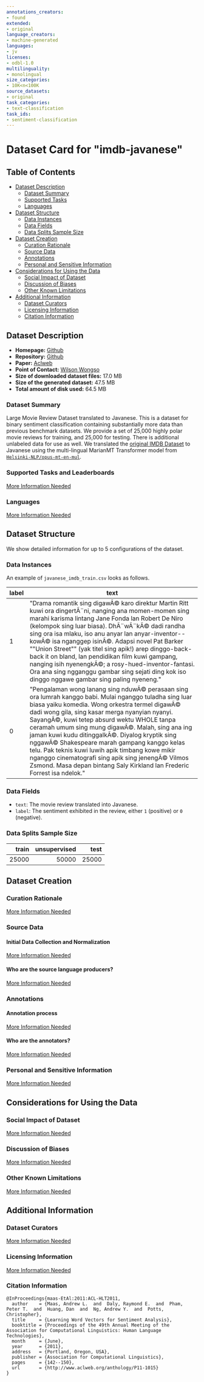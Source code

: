 ```yaml
---
annotations_creators:
- found
extended:
- original
language_creators:
- machine-generated
languages:
- jv
licenses:
- odbl-1.0
multilinguality:
- monolingual
size_categories:
- 10K<n<100K
source_datasets:
- original
task_categories:
- text-classification
task_ids:
- sentiment-classification
---
```


# Dataset Card for "imdb-javanese"

## Table of Contents

- [Dataset Description](#dataset-description)
  - [Dataset Summary](#dataset-summary)
  - [Supported Tasks](#supported-tasks-and-leaderboards)
  - [Languages](#languages)
- [Dataset Structure](#dataset-structure)
  - [Data Instances](#data-instances)
  - [Data Fields](#data-instances)
  - [Data Splits Sample Size](#data-instances-sample-size)
- [Dataset Creation](#dataset-creation)
  - [Curation Rationale](#curation-rationale)
  - [Source Data](#source-data)
  - [Annotations](#annotations)
  - [Personal and Sensitive Information](#personal-and-sensitive-information)
- [Considerations for Using the Data](#considerations-for-using-the-data)
  - [Social Impact of Dataset](#social-impact-of-dataset)
  - [Discussion of Biases](#discussion-of-biases)
  - [Other Known Limitations](#other-known-limitations)
- [Additional Information](#additional-information)
  - [Dataset Curators](#dataset-curators)
  - [Licensing Information](#licensing-information)
  - [Citation Information](#citation-information)

## Dataset Description

- **Homepage:** [Github](https://github.com/w11wo/javanese-nlp)
- **Repository:** [Github](https://github.com/w11wo/javanese-nlp)
- **Paper:** [Aclweb](http://www.aclweb.org/anthology/P11-1015)
- **Point of Contact:** [Wilson Wongso](https://github.com/w11wo)
- **Size of downloaded dataset files:** 17.0 MB
- **Size of the generated dataset:** 47.5 MB
- **Total amount of disk used:** 64.5 MB

### Dataset Summary

Large Movie Review Dataset translated to Javanese. This is a dataset for binary sentiment classification containing substantially more data than previous benchmark datasets. We provide a set of 25,000 highly polar movie reviews for training, and 25,000 for testing. There is additional unlabeled data for use as well. We translated the [original IMDB Dataset](https://huggingface.co/datasets/imdb) to Javanese using the multi-lingual MarianMT Transformer model from [`Helsinki-NLP/opus-mt-en-mul`](https://huggingface.co/Helsinki-NLP/opus-mt-en-mul).

### Supported Tasks and Leaderboards

[More Information Needed](https://github.com/huggingface/datasets/blob/master/CONTRIBUTING.md#how-to-contribute-to-the-dataset-cards)

### Languages

[More Information Needed](https://github.com/huggingface/datasets/blob/master/CONTRIBUTING.md#how-to-contribute-to-the-dataset-cards)

## Dataset Structure

We show detailed information for up to 5 configurations of the dataset.

### Data Instances

An example of `javanese_imdb_train.csv` looks as follows.

| label | text                                                                                                                                                                                                                                                                                                                                                                                                                                                                                                                                                                                           |
|-------|------------------------------------------------------------------------------------------------------------------------------------------------------------------------------------------------------------------------------------------------------------------------------------------------------------------------------------------------------------------------------------------------------------------------------------------------------------------------------------------------------------------------------------------------------------------------------------------------|
| 1     | "Drama romantik sing digawÃ© karo direktur Martin Ritt kuwi ora dingertÃ¨ni, nanging ana momen-momen sing marahi karisma lintang Jane Fonda lan Robert De Niro (kelompok sing luar biasa). DhÃ¨wÃ¨kÃ© dadi randha sing ora isa mlaku, iso anu anyar lan anyar-inventor-- kowÃ© isa nganggep isinÃ©. Adapsi novel Pat Barker ""Union Street"" (yak titel sing apik!) arep dinggo-back-back it on bland, lan pendidikan film kuwi gampang, nanging isih nyenengkÃ©; a rosy-hued-inventor-fantasi. Ora ana sing ngganggu gambar sing sejati ding kok iso dinggo nggawe gambar sing paling nyeneng."       |
| 0     | "Pengalaman wong lanang sing nduwÃ© perasaan sing ora lumrah kanggo babi. Mulai nganggo tuladha sing luar biasa yaiku komedia. Wong orkestra termel digawÃ© dadi wong gila, sing kasar merga nyanyian nyanyi. SayangÃ©, kuwi tetep absurd wektu WHOLE tanpa ceramah umum sing mung digawÃ©. Malah, sing ana ing jaman kuwi kudu ditinggalkÃ©. Diyalog kryptik sing nggawÃ© Shakespeare marah gampang kanggo kelas telu. Pak teknis kuwi luwih apik timbang kowe mikir nganggo cinematografi sing apik sing jenengÃ© Vilmos Zsmond. Masa depan bintang Saly Kirkland lan Frederic Forrest isa ndelok." |

### Data Fields

- `text`: The movie review translated into Javanese.
- `label`: The sentiment exhibited in the review, either `1` (positive) or `0` (negative).

### Data Splits Sample Size

|train|unsupervised|test |
|----:|-----------:|----:|
|25000|       50000|25000|

## Dataset Creation

### Curation Rationale

[More Information Needed](https://github.com/huggingface/datasets/blob/master/CONTRIBUTING.md#how-to-contribute-to-the-dataset-cards)

### Source Data

#### Initial Data Collection and Normalization

[More Information Needed](https://github.com/huggingface/datasets/blob/master/CONTRIBUTING.md#how-to-contribute-to-the-dataset-cards)

#### Who are the source language producers?

[More Information Needed](https://github.com/huggingface/datasets/blob/master/CONTRIBUTING.md#how-to-contribute-to-the-dataset-cards)

### Annotations

#### Annotation process

[More Information Needed](https://github.com/huggingface/datasets/blob/master/CONTRIBUTING.md#how-to-contribute-to-the-dataset-cards)

#### Who are the annotators?

[More Information Needed](https://github.com/huggingface/datasets/blob/master/CONTRIBUTING.md#how-to-contribute-to-the-dataset-cards)

### Personal and Sensitive Information

[More Information Needed](https://github.com/huggingface/datasets/blob/master/CONTRIBUTING.md#how-to-contribute-to-the-dataset-cards)

## Considerations for Using the Data

### Social Impact of Dataset

[More Information Needed](https://github.com/huggingface/datasets/blob/master/CONTRIBUTING.md#how-to-contribute-to-the-dataset-cards)

### Discussion of Biases

[More Information Needed](https://github.com/huggingface/datasets/blob/master/CONTRIBUTING.md#how-to-contribute-to-the-dataset-cards)

### Other Known Limitations

[More Information Needed](https://github.com/huggingface/datasets/blob/master/CONTRIBUTING.md#how-to-contribute-to-the-dataset-cards)

## Additional Information

### Dataset Curators

[More Information Needed](https://github.com/huggingface/datasets/blob/master/CONTRIBUTING.md#how-to-contribute-to-the-dataset-cards)

### Licensing Information

[More Information Needed](https://github.com/huggingface/datasets/blob/master/CONTRIBUTING.md#how-to-contribute-to-the-dataset-cards)

### Citation Information

```
@InProceedings{maas-EtAl:2011:ACL-HLT2011,
  author    = {Maas, Andrew L.  and  Daly, Raymond E.  and  Pham, Peter T.  and  Huang, Dan  and  Ng, Andrew Y.  and  Potts, Christopher},
  title     = {Learning Word Vectors for Sentiment Analysis},
  booktitle = {Proceedings of the 49th Annual Meeting of the Association for Computational Linguistics: Human Language Technologies},
  month     = {June},
  year      = {2011},
  address   = {Portland, Oregon, USA},
  publisher = {Association for Computational Linguistics},
  pages     = {142--150},
  url       = {http://www.aclweb.org/anthology/P11-1015}
}

```
